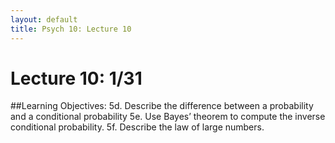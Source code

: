 ```yaml
---
layout: default
title: Psych 10: Lecture 10
---
```

# Lecture 10: 1/31

##Learning Objectives:
5d. Describe the difference between a probability and a conditional probability
5e. Use Bayes’ theorem to compute the inverse conditional probability.
5f. Describe the law of large numbers.

